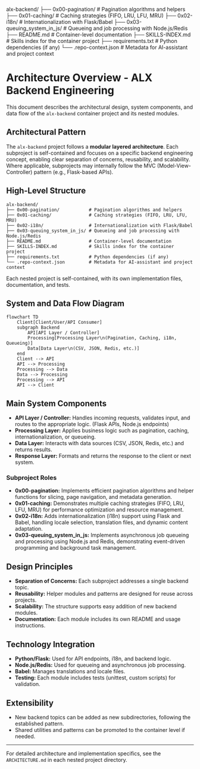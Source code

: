 alx-backend/
├── 0x00-pagination/           # Pagination algorithms and helpers
├── 0x01-caching/              # Caching strategies (FIFO, LRU, LFU, MRU)
├── 0x02-i18n/                 # Internationalization with Flask/Babel
├── 0x03-queuing_system_in_js/ # Queueing and job processing with Node.js/Redis
├── README.md                  # Container-level documentation
├── SKILLS-INDEX.md            # Skills index for the container project
├── requirements.txt           # Python dependencies (if any)
└── .repo-context.json         # Metadata for AI-assistant and project context
# Architecture Overview - ALX Backend Engineering

This document describes the architectural design, system components, and data flow of the `alx-backend` container project and its nested modules.

## Architectural Pattern

The `alx-backend` project follows a **modular layered architecture**. Each subproject is self-contained and focuses on a specific backend engineering concept, enabling clear separation of concerns, reusability, and scalability. Where applicable, subprojects may internally follow the MVC (Model-View-Controller) pattern (e.g., Flask-based APIs).

## High-Level Structure

```
alx-backend/
├── 0x00-pagination/           # Pagination algorithms and helpers
├── 0x01-caching/              # Caching strategies (FIFO, LRU, LFU, MRU)
├── 0x02-i18n/                 # Internationalization with Flask/Babel
├── 0x03-queuing_system_in_js/ # Queueing and job processing with Node.js/Redis
├── README.md                  # Container-level documentation
├── SKILLS-INDEX.md            # Skills index for the container project
├── requirements.txt           # Python dependencies (if any)
└── .repo-context.json         # Metadata for AI-assistant and project context
```

Each nested project is self-contained, with its own implementation files, documentation, and tests.

## System and Data Flow Diagram

```mermaid
flowchart TD
    Client[Client/User/API Consumer]
    subgraph Backend
        API[API Layer / Controller]
        Processing[Processing Layer\n(Pagination, Caching, i18n, Queueing)]
        Data[Data Layer\n(CSV, JSON, Redis, etc.)]
    end
    Client --> API
    API --> Processing
    Processing --> Data
    Data --> Processing
    Processing --> API
    API --> Client
```

## Main System Components

- **API Layer / Controller:** Handles incoming requests, validates input, and routes to the appropriate logic. (Flask APIs, Node.js endpoints)
- **Processing Layer:** Applies business logic such as pagination, caching, internationalization, or queueing.
- **Data Layer:** Interacts with data sources (CSV, JSON, Redis, etc.) and returns results.
- **Response Layer:** Formats and returns the response to the client or next system.

### Subproject Roles

- **0x00-pagination:** Implements efficient pagination algorithms and helper functions for slicing, page navigation, and metadata generation.
- **0x01-caching:** Demonstrates multiple caching strategies (FIFO, LRU, LFU, MRU) for performance optimization and resource management.
- **0x02-i18n:** Adds internationalization (i18n) support using Flask and Babel, handling locale selection, translation files, and dynamic content adaptation.
- **0x03-queuing_system_in_js:** Implements asynchronous job queueing and processing using Node.js and Redis, demonstrating event-driven programming and background task management.

## Design Principles
- **Separation of Concerns:** Each subproject addresses a single backend topic.
- **Reusability:** Helper modules and patterns are designed for reuse across projects.
- **Scalability:** The structure supports easy addition of new backend modules.
- **Documentation:** Each module includes its own README and usage instructions.

## Technology Integration
- **Python/Flask:** Used for API endpoints, i18n, and backend logic.
- **Node.js/Redis:** Used for queueing and asynchronous job processing.
- **Babel:** Manages translations and locale files.
- **Testing:** Each module includes tests (unittest, custom scripts) for validation.

## Extensibility
- New backend topics can be added as new subdirectories, following the established pattern.
- Shared utilities and patterns can be promoted to the container level if needed.

---

For detailed architecture and implementation specifics, see the `ARCHITECTURE.md` in each nested project directory.
